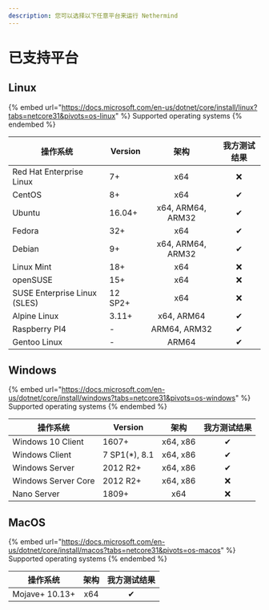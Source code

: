 ```yaml
---
description: 您可以选择以下任意平台来运行 Nethermind
---
```


# 已支持平台

## Linux

{% embed url="https://docs.microsoft.com/en-us/dotnet/core/install/linux?tabs=netcore31&pivots=os-linux" %}
Supported operating systems
{% endembed %}

| 操作系统                         | Version |         架构        | 我方测试结果 |
| ---------------------------- | ------- | :---------------: | :----: |
| Red Hat Enterprise Linux     | 7+      |        x64        |    ❌   |
| CentOS                       | 8+      |        x64        |    ✔   |
| Ubuntu                       | 16.04+  | x64, ARM64, ARM32 |    ✔   |
| Fedora                       | 32+     |        x64        |    ✔   |
| Debian                       | 9+      | x64, ARM64, ARM32 |    ✔   |
| Linux Mint                   | 18+     |        x64        |    ❌   |
| openSUSE                     | 15+     |        x64        |    ❌   |
| SUSE Enterprise Linux (SLES) | 12 SP2+ |        x64        |    ❌   |
| Alpine Linux                 | 3.11+   |     x64, ARM64    |    ✔   |
| Raspberry PI4                | -       |    ARM64, ARM32   |    ✔   |
| Gentoo Linux                 | -       |       ARM64       |    ✔   |

## Windows

{% embed url="https://docs.microsoft.com/en-us/dotnet/core/install/windows?tabs=netcore31&pivots=os-windows" %}
Supported operating systems
{% endembed %}

| 操作系统                | Version        |    架构    | 我方测试结果 |
| ------------------- | -------------- | :------: | :----: |
| Windows 10 Client   | 1607+          | x64, x86 |    ✔   |
| Windows Client      | 7 SP1(\*), 8.1 | x64, x86 |    ✔   |
| Windows Server      | 2012 R2+       | x64, x86 |    ✔   |
| Windows Server Core | 2012 R2+       | x64, x86 |    ❌   |
| Nano Server         | 1809+          |    x64   |    ❌   |

## MacOS

{% embed url="https://docs.microsoft.com/en-us/dotnet/core/install/macos?tabs=netcore31&pivots=os-macos" %}
Supported operating systems
{% endembed %}

| 操作系统           | **架构** | **我方测试结果** |
| -------------- | :----: | :--------: |
| Mojave+ 10.13+ |   x64  |      ✔     |
